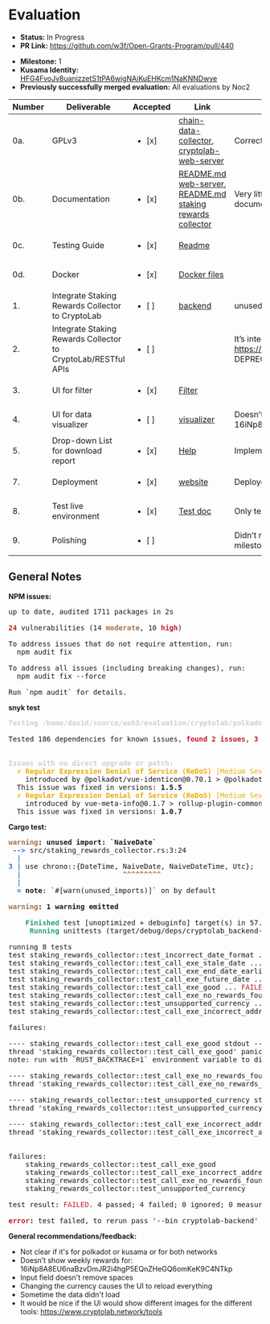 # Evaluation

- **Status:** In Progress
- **PR Link:** https://github.com/w3f/Open-Grants-Program/pull/440
* **Milestone:** 1
* **Kusama Identity:** [HFG4FvoJv8uanizzetS1tPA6wigNAiKuEHKcm1NaKNNDwve](https://polkascan.io/pre/kusama/account/HFG4FvoJv8uanizzetS1tPA6wigNAiKuEHKcm1NaKNNDwve)
* **Previously successfully merged evaluation:** All evaluations by Noc2

| Number | Deliverable | Accepted | Link | Evaluation Notes |
| ------ | ----------- | -------- | ---- |----------------- |
| 0a. | GPLv3 |  <ul><li>[x] </li></ul> | [chain-data-collector](https://github.com/cryptolab-network/chain-data-collector/blob/main/LICENSE), [cryptolab-web-server](https://github.com/cryptolab-network/cryptolab-web-server/blob/main/LICENSE)  | Correct License |
| 0b. | Documentation | <ul><li>[x] </li></ul> | [README.md web-server](https://github.com/cryptolab-network/cryptolab-web-server/blob/staking-rewards-collector/README.md), [README.md staking rewards collector](https://github.com/cryptolab-network/polkadot-staking-site/blob/staking-rewards-collector/README.md)   | Very little documentation, only readmes, Almost no inline documentation or even rust doc support  |
| 0c. | Testing Guide | <ul><li>[x] </li></ul> | [Readme](https://github.com/cryptolab-network/cryptolab-web-server/blob/staking-rewards-collector/README.md)  |  |
| 0d. | Docker | <ul><li>[x] </li></ul> | [Docker files](https://1drv.ms/u/s!AiJ0e-NXMtnGg2S6fXOq4Fm4aKaa?e=WRWmdZ)  |  |
| 1.  | Integrate Staking Rewards Collector to CryptoLab | <ul><li>[ ] </li></ul> | [backend](https://github.com/cryptolab-network/cryptolab-web-server/blob/staking-rewards-collector) | unused imports: `NaiveDate`, 4 test fail |
| 2.  | Integrate Staking Rewards Collector to CryptoLab/RESTful APIs | <ul><li>[ ] </li></ul> | [](https://github.com/cryptolab-network/polkadot-staking-site)  | It’s integrated into the main page: https://www.cryptolab.network/tools, 24 vulnerabilities! A lot of DEPRECATION WARNING |
| 3.  | UI for filter | <ul><li>[x] </li></ul> | [Filter](https://github.com/cryptolab-network/polkadot-staking-site/commit/b4b0498c09fff2f89394d2fe0baf07137aed558b) |  |
| 4.  | UI for data visualizer  | <ul><li>[ ] </li></ul> | [visualizer](https://github.com/cryptolab-network/polkadot-staking-site/commit/b4b0498c09fff2f89394d2fe0baf07137aed558b)  | Doesn’t show weekly rewards for: 16iNp8A8EU6naBzvDmJR2i4hgP5EQnZHeGQ6omKeK9C4NTkp |
| 5.  | Drop-down List for download report  | <ul><li>[x] </li></ul> | [Help](https://github.com/cryptolab-network/polkadot-staking-site/commit/9ca81c793612c35bbc163d22b7a0dcfe00e87855)  | Implement |
| 7.  | Deployment | <ul><li>[x] </li></ul> | [website](https://www.cryptolab.network/tools/dotSR) | Deployed |
| 8.  | Test live environment | <ul><li>[x] </li></ul> | [Test doc](https://github.com/cryptolab-network/cryptolab-package/blob/main/compatibility_test_report.md)  | Only tested on three browsers, but according to contract |
| 9.  | Polishing | <ul><li>[ ] </li></ul> | []()  | Didn’t reach out to grants teams so far. Probably part of the milestone delivery itself.   |

## General Notes

**NPM issues:**

<pre>up to date, audited 1711 packages in 2s

<font color="#C01C28"><b>24</b></font> vulnerabilities (14 <font color="#A2734C"><b>moderate</b></font>, 10 <font color="#C01C28"><b>high</b></font>)

To address issues that do not require attention, run:
  npm audit fix

To address all issues (including breaking changes), run:
  npm audit fix --force

Run `npm audit` for details.
</pre>

**snyk test**

<pre><font color="#D0CFCC"><b>Testing /home/david/source/web3/evaluation/cryptolab/polkadot-staking-site...</b></font>

Tested 186 dependencies for known issues, <font color="#C01C28"><b>found 2 issues, 3 vulnerable paths.</b></font>


<font color="#D0CFCC"><b>Issues with no direct upgrade or patch:</b></font>
<font color="#E9AD0C">  ✗ </font><font color="#E9AD0C"><b>Regular Expression Denial of Service (ReDoS)</b></font><font color="#E9AD0C"> [Medium Severity]</font>[https://snyk.io/vuln/SNYK-JS-COLORSTRING-1082939] in <b>color-string@1.5.4</b>
    introduced by @polkadot/vue-identicon@0.70.1 &gt; @polkadot/ui-shared@0.70.1 &gt; color@3.1.3 &gt; color-string@1.5.4
  This issue was fixed in versions: <b>1.5.5</b>
<font color="#E9AD0C">  ✗ </font><font color="#E9AD0C"><b>Regular Expression Denial of Service (ReDoS)</b></font><font color="#E9AD0C"> [Medium Severity]</font>[https://snyk.io/vuln/SNYK-JS-PATHPARSE-1077067] in <b>path-parse@1.0.6</b>
    introduced by vue-meta-info@0.1.7 &gt; rollup-plugin-commonjs@8.4.1 &gt; resolve@1.20.0 &gt; path-parse@1.0.6 and <font color="#33C7DE">1</font> other path(s)
  This issue was fixed in versions: <b>1.0.7</b>
</pre>

**Cargo test:**

<pre><font color="#A2734C"><b>warning</b></font><b>: unused import: `NaiveDate`</b>
 <font color="#2A7BDE"><b>--&gt; </b></font>src/staking_rewards_collector.rs:3:24
  <font color="#2A7BDE"><b>|</b></font>
<font color="#2A7BDE"><b>3</b></font> <font color="#2A7BDE"><b>| </b></font>use chrono::{DateTime, NaiveDate, NaiveDateTime, Utc};
  <font color="#2A7BDE"><b>| </b></font>                       <font color="#A2734C"><b>^^^^^^^^^</b></font>
  <font color="#2A7BDE"><b>|</b></font>
  <font color="#2A7BDE"><b>= </b></font><b>note</b>: `#[warn(unused_imports)]` on by default

<font color="#A2734C"><b>warning</b></font><b>: 1 warning emitted</b>

<font color="#26A269"><b>    Finished</b></font> test [unoptimized + debuginfo] target(s) in 57.10s
<font color="#26A269"><b>     Running</b></font> unittests (target/debug/deps/cryptolab_backend-f2adf01c70796e3b)

running 8 tests
test staking_rewards_collector::test_incorrect_date_format ... <font color="#26A269">ok</font>
test staking_rewards_collector::test_call_exe_stale_date ... <font color="#26A269">ok</font>
test staking_rewards_collector::test_call_exe_end_date_earlier_than_start ... <font color="#26A269">ok</font>
test staking_rewards_collector::test_call_exe_future_date ... <font color="#26A269">ok</font>
test staking_rewards_collector::test_call_exe_good ... <font color="#C01C28">FAILED</font>
test staking_rewards_collector::test_call_exe_no_rewards_found ... <font color="#C01C28">FAILED</font>
test staking_rewards_collector::test_unsupported_currency ... <font color="#C01C28">FAILED</font>
test staking_rewards_collector::test_call_exe_incorrect_address ... <font color="#C01C28">FAILED</font>

failures:

---- staking_rewards_collector::test_call_exe_good stdout ----
thread &apos;staking_rewards_collector::test_call_exe_good&apos; panicked at &apos;called `Result::unwrap()` on an `Err` value: Os { code: 2, kind: NotFound, message: &quot;No such file or directory&quot; }&apos;, src/config.rs:27:70
note: run with `RUST_BACKTRACE=1` environment variable to display a backtrace

---- staking_rewards_collector::test_call_exe_no_rewards_found stdout ----
thread &apos;staking_rewards_collector::test_call_exe_no_rewards_found&apos; panicked at &apos;called `Result::unwrap()` on an `Err` value: Os { code: 2, kind: NotFound, message: &quot;No such file or directory&quot; }&apos;, src/config.rs:27:70

---- staking_rewards_collector::test_unsupported_currency stdout ----
thread &apos;staking_rewards_collector::test_unsupported_currency&apos; panicked at &apos;called `Result::unwrap()` on an `Err` value: Os { code: 2, kind: NotFound, message: &quot;No such file or directory&quot; }&apos;, src/config.rs:27:70

---- staking_rewards_collector::test_call_exe_incorrect_address stdout ----
thread &apos;staking_rewards_collector::test_call_exe_incorrect_address&apos; panicked at &apos;called `Result::unwrap()` on an `Err` value: Os { code: 2, kind: NotFound, message: &quot;No such file or directory&quot; }&apos;, src/config.rs:27:70


failures:
    staking_rewards_collector::test_call_exe_good
    staking_rewards_collector::test_call_exe_incorrect_address
    staking_rewards_collector::test_call_exe_no_rewards_found
    staking_rewards_collector::test_unsupported_currency

test result: <font color="#C01C28">FAILED</font>. 4 passed; 4 failed; 0 ignored; 0 measured; 0 filtered out; finished in 0.00s

<font color="#C01C28"><b>error</b></font><b>:</b> test failed, to rerun pass &apos;--bin cryptolab-backend&apos;
</pre>

**General recommendations/feedback:**
- Not clear if it's for polkadot or kusama or for both networks
- Doesn’t show weekly rewards for: 16iNp8A8EU6naBzvDmJR2i4hgP5EQnZHeGQ6omKeK9C4NTkp 
- Input field doesn't remove spaces
- Changing the currency causes the UI to reload everything
- Sometime the data didn't load
- It would be nice if the UI would show different images for the different tools: https://www.cryptolab.network/tools 





